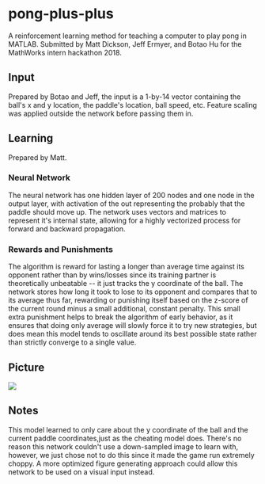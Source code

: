 # pong-plus-plus

A reinforcement learning method for teaching a computer to play pong in MATLAB. Submitted by Matt Dickson, Jeff Ermyer, and Botao Hu for the
MathWorks intern hackathon 2018.

## Input
Prepared by Botao and Jeff, the input is a 1-by-14 vector containing the ball's x and y location, the paddle's location, ball speed, etc. Feature scaling was applied
outside the network before passing them in.

## Learning
Prepared by Matt.
### Neural Network
The neural network has one hidden layer of 200 nodes and one node in the output layer, with activation of the out representing the probably that the paddle should 
move up. The network uses vectors and matrices to represent it's internal state, allowing for a highly vectorized process for forward and backward propagation. 

### Rewards and Punishments
The algorithm is reward for lasting a longer than average time against its opponent rather than by wins/losses since its training partner is theoretically unbeatable -- it 
just tracks the y coordinate of the ball. The network stores how long it took to lose to its opponent and compares that to its average thus far, rewarding or punishing itself 
based on the z-score of the current round minus a small additional, constant penalty. This small extra punishment helps to break the algorithm of early behavior, as it ensures
that doing only average will slowly force it to try new strategies, but does mean this model tends to oscillate around its best possible state rather than strictly converge to 
a single value. 

## Picture
![](https://gph.to/2vjX4Vn)

## Notes
This model learned to only care about the y coordinate of the ball and the current paddle coordinates,just as the cheating model does. There's no reason this network couldn't 
use a down-sampled image to learn with, however, we just chose not to do this since it made the game run extremely choppy. A more optimized figure generating approach could 
allow this network to be used on a visual input instead.
 